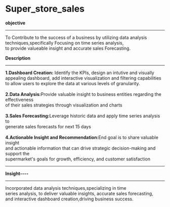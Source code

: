 # Super_store_sales

**objective**<hr>
To Contribute to the success of a business by utilizing data analysis<br>
techniques,specifically Focusing on time series analysis,<br> to provide
valueable insight and accurate sales Forecasting.

**Description**<hr>
**1.Dashboard Creation:** Identify the KPIs, design an intutive and visually <br>
appealing dashboard, add interactive visualization and filtering capabilities <br>
to allow users to explore the data at various levels of granularity.<br><br>
<b>2.Data Analysis:</b>Provide valuable insight to business entities regarding the effectiveness<br>
of their sales strategies through visualization and charts<br><br>
<b>3.Sales Forecasting:</b>Leverage historic data and apply time series analysis to <br>generate sales
forecasts for next 15 days<br><br>
<b>4.Actionable Insight and Recommendation:</b>End goal is to share valuable insight<br>
and actionable information that can drive strategic decision-making and support the <br>
supermarket's goals for growth, efficiency, and customer satisfaction<br><hr>



**Insight----**<hr>
Incorporated data analysis techniques,specializing in time<br>
series analysis, to deliver valuable insights, accurate sales forecasting,<br>
and interactive dashboard creation,driving business success.<br>
